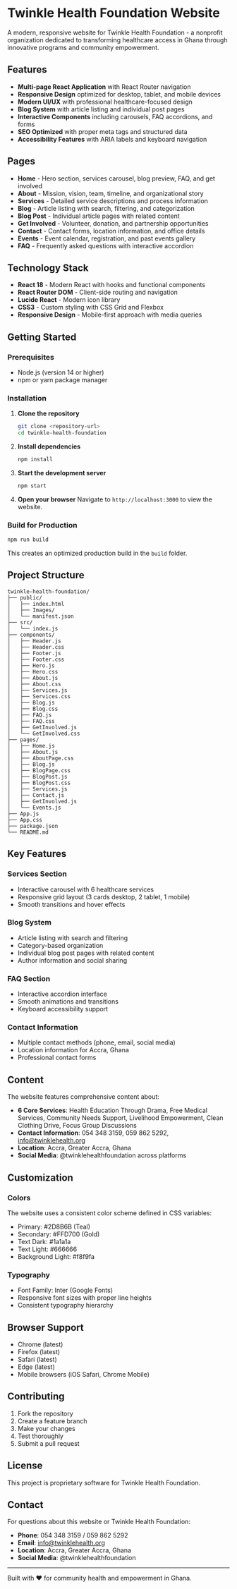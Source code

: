 # Twinkle Health Foundation Website

A modern, responsive website for Twinkle Health Foundation - a nonprofit organization dedicated to transforming healthcare access in Ghana through innovative programs and community empowerment.

## Features

- **Multi-page React Application** with React Router navigation
- **Responsive Design** optimized for desktop, tablet, and mobile devices
- **Modern UI/UX** with professional healthcare-focused design
- **Blog System** with article listing and individual post pages
- **Interactive Components** including carousels, FAQ accordions, and forms
- **SEO Optimized** with proper meta tags and structured data
- **Accessibility Features** with ARIA labels and keyboard navigation

## Pages

- **Home** - Hero section, services carousel, blog preview, FAQ, and get involved
- **About** - Mission, vision, team, timeline, and organizational story
- **Services** - Detailed service descriptions and process information
- **Blog** - Article listing with search, filtering, and categorization
- **Blog Post** - Individual article pages with related content
- **Get Involved** - Volunteer, donation, and partnership opportunities
- **Contact** - Contact forms, location information, and office details
- **Events** - Event calendar, registration, and past events gallery
- **FAQ** - Frequently asked questions with interactive accordion

## Technology Stack

- **React 18** - Modern React with hooks and functional components
- **React Router DOM** - Client-side routing and navigation
- **Lucide React** - Modern icon library
- **CSS3** - Custom styling with CSS Grid and Flexbox
- **Responsive Design** - Mobile-first approach with media queries

## Getting Started

### Prerequisites

- Node.js (version 14 or higher)
- npm or yarn package manager

### Installation

1. **Clone the repository**
   ```bash
   git clone <repository-url>
   cd twinkle-health-foundation
   ```

2. **Install dependencies**
   ```bash
   npm install
   ```

3. **Start the development server**
   ```bash
   npm start
   ```

4. **Open your browser**
   Navigate to `http://localhost:3000` to view the website.

### Build for Production

```bash
npm run build
```

This creates an optimized production build in the `build` folder.

## Project Structure

```
twinkle-health-foundation/
├── public/
│   ├── index.html
│   ├── Images/
│   └── manifest.json
├── src/
│   └── index.js
├── components/
│   ├── Header.js
│   ├── Header.css
│   ├── Footer.js
│   ├── Footer.css
│   ├── Hero.js
│   ├── Hero.css
│   ├── About.js
│   ├── About.css
│   ├── Services.js
│   ├── Services.css
│   ├── Blog.js
│   ├── Blog.css
│   ├── FAQ.js
│   ├── FAQ.css
│   ├── GetInvolved.js
│   └── GetInvolved.css
├── pages/
│   ├── Home.js
│   ├── About.js
│   ├── AboutPage.css
│   ├── Blog.js
│   ├── BlogPage.css
│   ├── BlogPost.js
│   ├── BlogPost.css
│   ├── Services.js
│   ├── Contact.js
│   ├── GetInvolved.js
│   └── Events.js
├── App.js
├── App.css
├── package.json
└── README.md
```

## Key Features

### Services Section
- Interactive carousel with 6 healthcare services
- Responsive grid layout (3 cards desktop, 2 tablet, 1 mobile)
- Smooth transitions and hover effects

### Blog System
- Article listing with search and filtering
- Category-based organization
- Individual blog post pages with related content
- Author information and social sharing

### FAQ Section
- Interactive accordion interface
- Smooth animations and transitions
- Keyboard accessibility support

### Contact Information
- Multiple contact methods (phone, email, social media)
- Location information for Accra, Ghana
- Professional contact forms

## Content

The website features comprehensive content about:

- **6 Core Services**: Health Education Through Drama, Free Medical Services, Community Needs Support, Livelihood Empowerment, Clean Clothing Drive, Focus Group Discussions
- **Contact Information**: 054 348 3159, 059 862 5292, info@twinklehealth.org
- **Location**: Accra, Greater Accra, Ghana
- **Social Media**: @twinklehealthfoundation across platforms

## Customization

### Colors
The website uses a consistent color scheme defined in CSS variables:
- Primary: #2D8B6B (Teal)
- Secondary: #FFD700 (Gold)
- Text Dark: #1a1a1a
- Text Light: #666666
- Background Light: #f8f9fa

### Typography
- Font Family: Inter (Google Fonts)
- Responsive font sizes with proper line heights
- Consistent typography hierarchy

## Browser Support

- Chrome (latest)
- Firefox (latest)
- Safari (latest)
- Edge (latest)
- Mobile browsers (iOS Safari, Chrome Mobile)

## Contributing

1. Fork the repository
2. Create a feature branch
3. Make your changes
4. Test thoroughly
5. Submit a pull request

## License

This project is proprietary software for Twinkle Health Foundation.

## Contact

For questions about this website or Twinkle Health Foundation:

- **Phone**: 054 348 3159 / 059 862 5292
- **Email**: info@twinklehealth.org
- **Location**: Accra, Greater Accra, Ghana
- **Social Media**: @twinklehealthfoundation

---

Built with ❤️ for community health and empowerment in Ghana.

